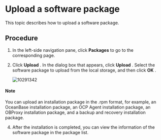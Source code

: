 Upload a software package 
==============================================

This topic describes how to upload a software package. 

Procedure 
------------------------------

1. In the left-side navigation pane, click **Packages** to go to the corresponding page.

   

2. Click **Upload** . In the dialog box that appears, click **Upload** . Select the software package to upload from the local storage, and then click **OK** .

   ![10291342](https://help-static-aliyun-doc.aliyuncs.com/assets/img/en-US/6765148361/p345718.png)
   
  <main id="notice" type='explain'>
    <h4>Note</h4>
    <p>You can upload an installation package in the .rpm format, for example, an OceanBase installation package, an OCP Agent installation package, an OBProxy installation package, and a backup and recovery installation package.</p>
  </main>
   




<!-- -->

4. After the installation is completed, you can view the information of the software package in the package list.

   




